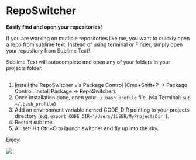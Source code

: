 # RepoSwitcher

**Easily find and open your repositories!**


If you are working on mutliple repositories like me, you want to quickly open a repo from sublime text.
Instead of using terminal or Finder, simply open your repository from Sublime Text!

Sublime Text will autocomplete and open any of your folders in your projects folder.

## 
1. Install the RepoSwitcher via Package Control (Cmd+Shift+P -> Package Control: Install Package -> RepoSwitcher).
1. Once installation done, open your `~/.bash_profile` file. (via Terminal: `sub ~/.bash_profile`)
2. Add an environment variable named CODE_DIR pointing to your projects directory (e.g. `export CODE_DIR='/Users/$USER/MyProjectsDir'`).
3. Restart sublime.
4. All set! Hit Ctrl+O to launch switcher and fly up into the sky.


Enjoy!

<img src='http://d.pr/i/RIch+'>

